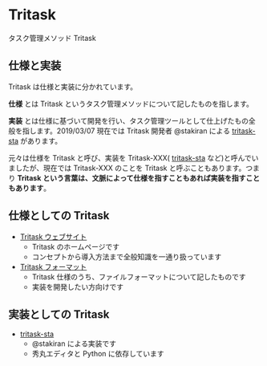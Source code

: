 # Tritask
タスク管理メソッド Tritask

## 仕様と実装
Tritask は仕様と実装に分かれています。

**仕様** とは Tritask というタスク管理メソッドについて記したものを指します。

**実装** とは仕様に基づいて開発を行い、タスク管理ツールとして仕上げたもの全般を指します。2019/03/07 現在では Tritask 開発者 @stakiran による [tritask-sta](https://github.com/tritask/tritask-sta) があります。

元々は仕様を Tritask と呼び、実装を Tritask-XXX( [tritask-sta](https://github.com/tritask/tritask-sta) など)と呼んでいましたが、現在では Tritask-XXX のことを Tritask と呼ぶこともあります。つまり **Tritask という言葉は、文脈によって仕様を指すこともあれば実装を指すこともあります**。

## 仕様としての Tritask
- [Tritask ウェブサイト](https://tritask.github.io/tritask-web/)
  - Tritask のホームページです
  - コンセプトから導入方法まで全般知識を一通り扱っています
- [Tritask フォーマット](trita_format.md)
  - Tritask 仕様のうち、ファイルフォーマットについて記したものです
  - 実装を開発したい方向けです

## 実装としての Tritask
- [tritask-sta](https://github.com/tritask/tritask-sta)
  - @stakiran による実装です
  - 秀丸エディタと Python に依存しています
